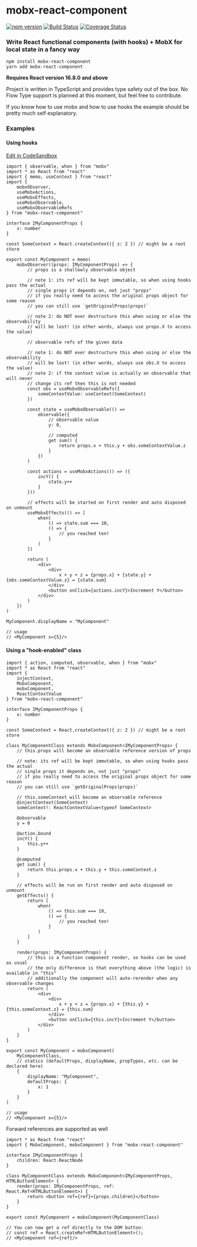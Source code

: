 # mobx-react-component <!-- omit in toc -->

[![npm version](https://badge.fury.io/js/mobx-react-component.svg)](https://badge.fury.io/js/mobx-react-component)
[![Build Status](https://travis-ci.org/xaviergonz/mobx-react-component.svg?branch=master)](https://travis-ci.org/xaviergonz/mobx-react-component)
[![Coverage Status](https://coveralls.io/repos/github/xaviergonz/mobx-react-component/badge.svg?branch=master)](https://coveralls.io/github/xaviergonz/mobx-react-component?branch=master)

### Write React functional components (with hooks) + MobX for local state in a fancy way

```
npm install mobx-react-component
yarn add mobx-react-component
```

**Requires React version 16.8.0 and above**

Project is written in TypeScript and provides type safety out of the box. No Flow Type support is planned at this moment, but feel free to contribute.

If you know how to use mobx and how to use hooks the example should be pretty much self explanatory.

### Examples

#### Using hooks

[Edit in CodeSandbox](https://codesandbox.io/s/jlmx7jk779)

```tsx
import { observable, when } from "mobx"
import * as React from "react"
import { memo, useContext } from "react"
import {
    mobxObserver,
    useMobxActions,
    useMobxEffects,
    useMobxObservable,
    useMobxObservableRefs
} from "mobx-react-component"

interface IMyComponentProps {
    x: number
}

const SomeContext = React.createContext({ z: 2 }) // might be a root store

export const MyComponent = memo(
    mobxObserver((props: IMyComponentProps) => {
        // props is a shallowly observable object

        // note 1: its ref will be kept immutable, so when using hooks pass the actual
        // single props it depends on, not just "props"
        // if you really need to access the original props object for some reason
        // you can still use `getOriginalProps(props)`

        // note 2: do NOT ever destructure this when using or else the observability
        // will be lost! (in other words, always use props.X to access the value)

        // observable refs of the given data

        // note 1: do NOT ever destructure this when using or else the observability
        // will be lost! (in other words, always use obs.X to access the value)
        // note 2: if the context value is actually an observable that will never
        // change its ref then this is not needed
        const obs = useMobxObservableRefs({
            someContextValue: useContext(SomeContext)
        })

        const state = useMobxObservable(() =>
            observable({
                // observable value
                y: 0,

                // computed
                get sum() {
                    return props.x + this.y + obs.someContextValue.z
                }
            })
        )

        const actions = useMobxActions(() => ({
            incY() {
                state.y++
            }
        }))

        // effects will be started on first render and auto disposed on unmount
        useMobxEffects(() => [
            when(
                () => state.sum === 10,
                () => {
                    // you reached ten!
                }
            )
        ])

        return (
            <div>
                <div>
                    x + y + z = {props.x} + {state.y} + {obs.someContextValue.z} = {state.sum}
                </div>
                <button onClick={actions.incY}>Increment Y</button>
            </div>
        )
    })
)

MyComponent.displayName = "MyComponent"

// usage
// <MyComponent x={5}/>
```

#### Using a "hook-enabled" class

```tsx
import { action, computed, observable, when } from "mobx"
import * as React from "react"
import {
    injectContext,
    MobxComponent,
    mobxComponent,
    ReactContextValue
} from "mobx-react-component"

interface IMyComponentProps {
    x: number
}

const SomeContext = React.createContext({ z: 2 }) // might be a root store

class MyComponentClass extends MobxComponent<IMyComponentProps> {
    // this.props will become an observable reference version of props

    // note: its ref will be kept immutable, so when using hooks pass the actual
    // single props it depends on, not just "props"
    // if you really need to access the original props object for some reason
    // you can still use `getOriginalProps(props)`

    // this.someContext will become an observable reference
    @injectContext(SomeContext)
    someContext!: ReactContextValue<typeof SomeContext>

    @observable
    y = 0

    @action.bound
    incY() {
        this.y++
    }

    @computed
    get sum() {
        return this.props.x + this.y + this.someContext.z
    }

    // effects will be run on first render and auto disposed on unmount
    getEffects() {
        return [
            when(
                () => this.sum === 10,
                () => {
                    // you reached ten!
                }
            )
        ]
    }

    render(props: IMyComponentProps) {
        // this is a function component render, so hooks can be used as usual
        // the only difference is that everything above (the logic) is available in "this"
        // additionally the component will auto-rerender when any observable changes
        return (
            <div>
                <div>
                    x + y + z = {props.x} + {this.y} + {this.someContext.z} = {this.sum}
                </div>
                <button onClick={this.incY}>Increment Y</button>
            </div>
        )
    }
}

export const MyComponent = mobxComponent(
    MyComponentClass,
    // statics (defaultProps, displayName, propTypes, etc. can be declared here)
    {
        displayName: "MyComponent",
        defaultProps: {
            x: 1
        }
    }
)

// usage
// <MyComponent x={5}/>
```

Forward references are supported as well

```tsx
import * as React from "react"
import { MobxComponent, mobxComponent } from "mobx-react-component"

interface IMyComponentProps {
    children: React.ReactNode
}

class MyComponentClass extends MobxComponent<IMyComponentProps, HTMLButtonElement> {
    render(props: IMyComponentProps, ref: React.Ref<HTMLButtonElement>) {
        return <button ref={ref}>{props.children}</button>
    }
}

export const MyComponent = mobxComponent(MyComponentClass)

// You can now get a ref directly to the DOM button:
// const ref = React.createRef<HTMLButtonElement>();
// <MyComponent ref={ref}/>
```
